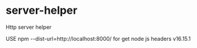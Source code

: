 # server-helper
Http server helper

USE npm --dist-url=http://localhost:8000/ for get node js headers v16.15.1
